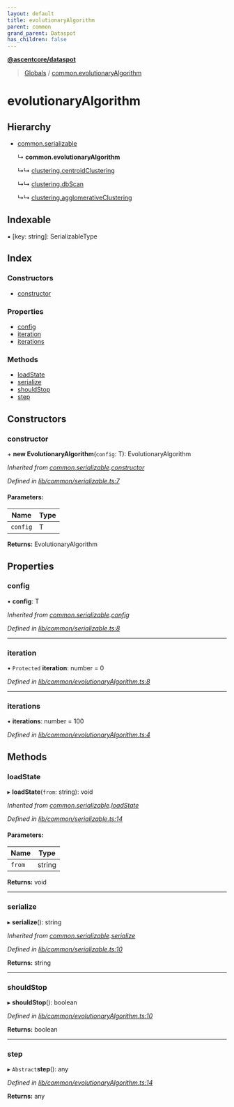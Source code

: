 ```yaml
---
layout: default
title: evolutionaryAlgorithm
parent: common
grand_parent: Dataspot
has_children: false
---
```


**[@ascentcore/dataspot](../README.md)**

> [Globals](../globals.md) / [common.evolutionaryAlgorithm](common_evolutionaryalgorithm)

# evolutionaryAlgorithm

## Hierarchy

* [common.serializable](common_serializable)

  ↳ **common.evolutionaryAlgorithm**

  ↳↳ [clustering.centroidClustering](clustering_centroidclustering)

  ↳↳ [clustering.dbScan](clustering_dbscan)

  ↳↳ [clustering.agglomerativeClustering](clustering_agglomerativeclustering)

## Indexable

▪ [key: string]: SerializableType

## Index

### Constructors

* [constructor](common_evolutionaryalgorithm#constructor)

### Properties

* [config](common_evolutionaryalgorithm#config)
* [iteration](common_evolutionaryalgorithm#iteration)
* [iterations](common_evolutionaryalgorithm#iterations)

### Methods

* [loadState](common_evolutionaryalgorithm#loadstate)
* [serialize](common_evolutionaryalgorithm#serialize)
* [shouldStop](common_evolutionaryalgorithm#shouldstop)
* [step](common_evolutionaryalgorithm#step)

## Constructors

### constructor

\+ **new EvolutionaryAlgorithm**(`config`: T): EvolutionaryAlgorithm

*Inherited from [common.serializable](common_serializable).[constructor](common_serializable#constructor)*

*Defined in [lib/common/serializable.ts:7](https://github.com/ascentcore/dataspot/blob/7114653/lib/common/serializable.ts#L7)*

#### Parameters:

Name | Type |
------ | ------ |
`config` | T |

**Returns:** EvolutionaryAlgorithm

## Properties

### config

•  **config**: T

*Inherited from [common.serializable](common_serializable).[config](common_serializable#config)*

*Defined in [lib/common/serializable.ts:8](https://github.com/ascentcore/dataspot/blob/7114653/lib/common/serializable.ts#L8)*

___

### iteration

• `Protected` **iteration**: number = 0

*Defined in [lib/common/evolutionaryAlgorithm.ts:8](https://github.com/ascentcore/dataspot/blob/7114653/lib/common/evolutionaryAlgorithm.ts#L8)*

___

### iterations

•  **iterations**: number = 100

*Defined in [lib/common/evolutionaryAlgorithm.ts:4](https://github.com/ascentcore/dataspot/blob/7114653/lib/common/evolutionaryAlgorithm.ts#L4)*

## Methods

### loadState

▸ **loadState**(`from`: string): void

*Inherited from [common.serializable](common_serializable).[loadState](common_serializable#loadstate)*

*Defined in [lib/common/serializable.ts:14](https://github.com/ascentcore/dataspot/blob/7114653/lib/common/serializable.ts#L14)*

#### Parameters:

Name | Type |
------ | ------ |
`from` | string |

**Returns:** void

___

### serialize

▸ **serialize**(): string

*Inherited from [common.serializable](common_serializable).[serialize](common_serializable#serialize)*

*Defined in [lib/common/serializable.ts:10](https://github.com/ascentcore/dataspot/blob/7114653/lib/common/serializable.ts#L10)*

**Returns:** string

___

### shouldStop

▸ **shouldStop**(): boolean

*Defined in [lib/common/evolutionaryAlgorithm.ts:10](https://github.com/ascentcore/dataspot/blob/7114653/lib/common/evolutionaryAlgorithm.ts#L10)*

**Returns:** boolean

___

### step

▸ `Abstract`**step**(): any

*Defined in [lib/common/evolutionaryAlgorithm.ts:14](https://github.com/ascentcore/dataspot/blob/7114653/lib/common/evolutionaryAlgorithm.ts#L14)*

**Returns:** any

